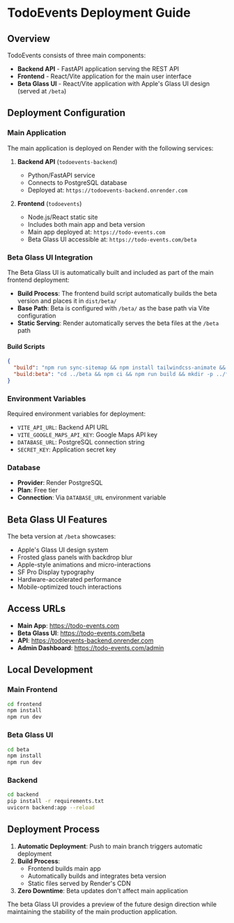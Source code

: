 # TodoEvents Deployment Guide

## Overview
TodoEvents consists of three main components:
- **Backend API** - FastAPI application serving the REST API
- **Frontend** - React/Vite application for the main user interface  
- **Beta Glass UI** - React/Vite application with Apple's Glass UI design (served at `/beta`)

## Deployment Configuration

### Main Application
The main application is deployed on Render with the following services:

1. **Backend API** (`todoevents-backend`)
   - Python/FastAPI service
   - Connects to PostgreSQL database
   - Deployed at: `https://todoevents-backend.onrender.com`

2. **Frontend** (`todoevents`)
   - Node.js/React static site
   - Includes both main app and beta version
   - Main app deployed at: `https://todo-events.com`
   - Beta Glass UI accessible at: `https://todo-events.com/beta`

### Beta Glass UI Integration

The Beta Glass UI is automatically built and included as part of the main frontend deployment:

- **Build Process**: The frontend build script automatically builds the beta version and places it in `dist/beta/`
- **Base Path**: Beta is configured with `/beta/` as the base path via Vite configuration
- **Static Serving**: Render automatically serves the beta files at the `/beta` path

#### Build Scripts
```json
{
  "build": "npm run sync-sitemap && npm install tailwindcss-animate && vite build && npm run build:beta",
  "build:beta": "cd ../beta && npm ci && npm run build && mkdir -p ../frontend/dist/beta && cp -r dist/* ../frontend/dist/beta/"
}
```

### Environment Variables
Required environment variables for deployment:
- `VITE_API_URL`: Backend API URL
- `VITE_GOOGLE_MAPS_API_KEY`: Google Maps API key
- `DATABASE_URL`: PostgreSQL connection string
- `SECRET_KEY`: Application secret key

### Database
- **Provider**: Render PostgreSQL
- **Plan**: Free tier
- **Connection**: Via `DATABASE_URL` environment variable

## Beta Glass UI Features

The beta version at `/beta` showcases:
- Apple's Glass UI design system
- Frosted glass panels with backdrop blur
- Apple-style animations and micro-interactions
- SF Pro Display typography
- Hardware-accelerated performance
- Mobile-optimized touch interactions

## Access URLs

- **Main App**: https://todo-events.com
- **Beta Glass UI**: https://todo-events.com/beta  
- **API**: https://todoevents-backend.onrender.com
- **Admin Dashboard**: https://todo-events.com/admin

## Local Development

### Main Frontend
```bash
cd frontend
npm install
npm run dev
```

### Beta Glass UI
```bash
cd beta  
npm install
npm run dev
```

### Backend
```bash
cd backend
pip install -r requirements.txt
uvicorn backend:app --reload
```

## Deployment Process

1. **Automatic Deployment**: Push to main branch triggers automatic deployment
2. **Build Process**: 
   - Frontend builds main app
   - Automatically builds and integrates beta version
   - Static files served by Render's CDN
3. **Zero Downtime**: Beta updates don't affect main application

The beta Glass UI provides a preview of the future design direction while maintaining the stability of the main production application. 